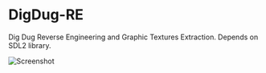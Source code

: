 # DigDug-RE
Dig Dug Reverse Engineering and Graphic Textures Extraction.
Depends on SDL2 library.

![Screenshot](https://user-images.githubusercontent.com/67143169/113518935-01080a00-9592-11eb-8741-11767bf31619.jpg)
